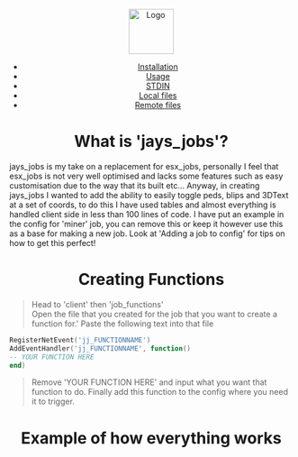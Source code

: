 <br />
<div align="center">
    <img src="https://github.com/othneildrew/Best-README-Template/blob/master/images/logo.png?raw=true" alt="Logo" width="80" height="80">  
  </p>
    
* [Installation](#installation)
* [Usage](#usage)
* [STDIN](#stdin)
* [Local files](#local-files)
* [Remote files](#remote-files)
</div>


<h1 align="center">What is 'jays_jobs'?</a></h1>  
jays_jobs is my take on a replacement for esx_jobs, personally I feel that esx_jobs is not very well optimised and lacks some features such as easy customisation due to the way that its built etc... Anyway, in creating jays_jobs I wanted to add the ability to easily toggle peds, blips and 3DText at a set of coords, to do this I have used tables and almost everything is handled client side in less than 100 lines of code. I have put an example in the config for 'miner' job, you can remove this or keep it however use this as a base for making a new job. Look at 'Adding a job to config' for tips on how to get this perfect!

<h1 align="center">Creating Functions</a></h1>  

>Head to 'client' then 'job_functions'  
>Open the file that you created for the job that you want to create a function for.'
>Paste the following text into that file
   
   ```lua
RegisterNetEvent('jj_FUNCTIONNAME')
AddEventHandler('jj_FUNCTIONNAME', function()
   -- YOUR FUNCTION HERE
end)
   ``` 
   
>Remove 'YOUR FUNCTION HERE' and input what you want that function to do.
>Finally add this function to the config where you need it to trigger.

<h1 align="center">Example of how everything works</a></h1> 
